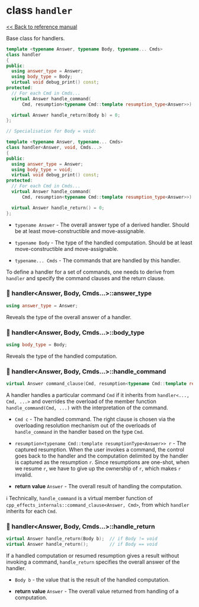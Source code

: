 # class `handler`

[<< Back to reference manual](refman.md)

Base class for handlers.

```cpp
template <typename Answer, typename Body, typename... Cmds>
class handler
{
public:
  using answer_type = Answer;
  using body_type = Body;
  virtual void debug_print() const;
protected:
  // For each Cmd in Cmds...
  virtual Answer handle_command(
      Cmd, resumption<typename Cmd::template resumption_type<Answer>>) = 0;

  virtual Answer handle_return(Body b) = 0;
};

// Specialisation for Body = void:

template <typename Answer, typename... Cmds>
class handler<Answer, void, Cmds...>
{
public:
  using answer_type = Answer;
  using body_type = void;
  virtual void debug_print() const;
protected:
  // For each Cmd in Cmds...
  virtual Answer handle_command(
      Cmd, resumption<typename Cmd::template resumption_type<Answer>>) = 0;

  virtual Answer handle_return() = 0;
};

```

- `typename Answer` - The overall answer type of a derived handler. Should be at least move-constructible and move-assignable.

- `typename Body` - The type of the handled computation. Should be at least move-constructible and move-assignable.

- `typename... Cmds` - The commands that are handled by this handler.

To define a handler for a set of commands, one needs to derive from `handler` and specify the command clauses and the return clause.

### :large_orange_diamond: handler<Answer, Body, Cmds...>::answer_type

```cpp
using answer_type = Answer;
```

Reveals the type of the overall answer of a handler.


### :large_orange_diamond: handler<Answer, Body, Cmds...>::body_type

```cpp
using body_type = Body;
```

Reveals the type of the handled computation.


### :large_orange_diamond: handler<Answer, Body, Cmds...>::handle_command

```cpp
virtual Answer command_clause(Cmd, resumption<typename Cmd::template resumption_type<Answer>>) = 0;
```

A handler handles a particular command `Cmd` if it inherits from `handler<..., Cmd, ...>` and overrides the overload of the member function `handle_command(Cmd, ...)` with the interpretation of the command.

- `Cmd c` - The handled command. The right clause is chosen via the overloading resolution mechanism out of the overloads of `handle_command` in the handler based on the type `Cmd`.

- `resumption<typename Cmd::template resumptionType<Answer>> r` - The captured resumption. When the user invokes a command, the control goes back to the handler and the computation delimited by the handler is captured as the resumption `r`. Since resumptions are one-shot, when we resume `r`, we have to give up the ownership of `r`, which makes `r` invalid.

- **return value** `Answer` - The overall result of handling the computation.

:information_source: Technically, `handle_command` is a virtual member function of `cpp_effects_internals::command_clause<Answer, Cmd>`, from which `handler` inherits for each `Cmd`. 

### :large_orange_diamond: handler<Answer, Body, Cmds...>::handle_return

```cpp
virtual Answer handle_return(Body b);  // if Body != void
virtual Answer handle_return();        // if Body == void
```

If a handled computation or resumed resumption gives a result without invoking a command, `handle_return` specifies the overall answer of the handler.

- `Body b` - the value that is the result of the handled computation.

- **return value** `Answer` - The overall value returned from handling of a computation.

